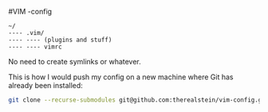 
#VIM -config

```
~/
---- .vim/
---- ---- (plugins and stuff)
---- ---- vimrc
```


No need to create symlinks or whatever.

This is how I would push my config on a new machine where Git has already been installed:
```bash
git clone --recurse-submodules git@github.com:therealstein/vim-config.git .vim
```

